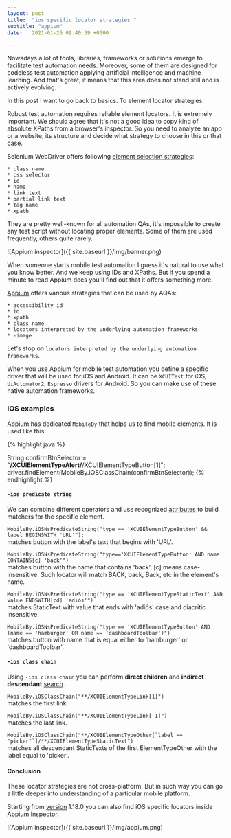 ```yaml
---
layout: post
title:  "ios specific locator strategies "
subtitle: "appium"
date:   2021-01-25 09:40:39 +0300

---
```

Nowadays a lot of tools, libraries, frameworks or solutions emerge to facilitate test automation needs. 
Moreover, some of them are designed for codeless test automation applying artificial intelligence and machine learning.
And that's great, it means that this area does not stand still and is actively evolving.

In this post I want to go back to basics. To element locator strategies.

Robust test automation requires reliable element locators. It is extremely important. We should agree that it's not a good 
idea to copy kind of absolute XPaths from a browser's inspector. So you need to analyze an app or a website, its structure and 
decide what strategy to choose in this or that case.

Selenium WebDriver offers following [element selection strategies][element selection strategies]:

```
* class name	
* css selector
* id
* name
* link text
* partial link text
* tag name
* xpath
```

They are pretty well-known for all automation QAs, it's impossible to create any test script without locating proper elements. 
Some of them are used frequently, others quite rarely. 


![Appium inspector]({{ site.baseurl }}/img/banner.png)


When someone starts mobile test automation I guess it's natural to use what you know better. And we keep using IDs and XPaths.
But if you spend a minute to read Appium docs you'll find out that it offers something more.

[Appium][Appium] offers various strategies that can be used by AQAs:

```
* accessibility id
* id
* xpath
* class name
* locators interpreted by the underlying automation frameworks
* -image
```

Let's stop on ```locators interpreted by the underlying automation frameworks```.

When you use Appium for mobile test automation you define a specific driver that will be used for iOS and Android. 
It can be ```XCUITest``` for iOS, ```UiAutomator2```, ```Espresso``` drivers for Android. So you can make use of these 
native automation frameworks.

### iOS examples 

Appium has dedicated ```MobileBy``` that helps us to find mobile elements. It is used like this:

{% highlight java %}

String confirmBtnSelector = "**/XCUIElementTypeAlert/**/XCUIElementTypeButton[1]";
driver.findElement(MobileBy.iOSClassChain(confirmBtnSelector));
{% endhighlight %}  


#### ```-ios predicate string```

We can combine different operators and use recognized [attributes][attributes] to build matchers for the specific element.

```MobileBy.iOSNsPredicateString("type == 'XCUIElementTypeButton' && label BEGINSWITH 'URL'");```  
matches button with the label's text that begins with 'URL'.

```MobileBy.iOSNsPredicateString("type=='XCUIElementTypeButton' AND name CONTAINS[c] 'back'")```  
matches button with the name that contains 'back'. [c] means case-insensitive. Such locator will match BACK, back, Back, etc 
in the element's name.

```MobileBy.iOSNsPredicateString("type == 'XCUIElementTypeStaticText' AND value ENDSWITH[cd] 'adiós'")```  
matches StaticText with value that ends with 'adiós' case and diacritic insensitive.

```MobileBy.iOSNsPredicateString("type == 'XCUIElementTypeButton' AND (name == 'hamburger' OR name == 'dashboardToolbar')")```  
matches button with name that is equal either to 'hamburger' or 'dashboardToolbar'.


#### ```-ios class chain```

Using ```-ios class chain``` you can perform **direct children** and **indirect descendant** [search][search].

```MobileBy.iOSClassChain("**/XCUIElementTypeLink[1]")```  
matches the first link.

```MobileBy.iOSClassChain("**/XCUIElementTypeLink[-1]")```  
matches the last link.

```MobileBy.iOSClassChain("**/XCUIElementTypeOther[`label == "picker"`]/**/XCUIElementTypeStaticText")```  
matches all descendant StaticTexts of the first ElementTypeOther with the label equal to 'picker'.

#### Conclusion

These locator strategies are not cross-platform. But in such way you can go a little deeper into understanding of a particular mobile platform. 

Starting from [version][version] 1.18.0 you can also find iOS specific locators inside Appium Inspector.

![Appium inspector]({{ site.baseurl }}/img/appium.png)




[Appium]: https://appiumpro.com/editions/60-how-to-pick-the-right-locator-strategy
[element selection strategies]: https://www.selenium.dev/documentation/en/getting_started_with_webdriver/locating_elements/#element-selection-strategies
[attributes]: https://github.com/facebookarchive/WebDriverAgent/wiki/Predicate-Queries-Construction-Rules#available-attributes
[search]: https://github.com/facebookarchive/WebDriverAgent/wiki/Class-Chain-Queries-Construction-Rules
[version]: https://github.com/appium/appium-desktop/releases/tag/v1.18.0